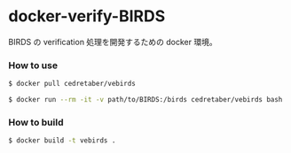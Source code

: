 # docker-verify-BIRDS

BIRDS の verification 処理を開発するための docker 環境。


### How to use

```bash
$ docker pull cedretaber/vebirds

$ docker run --rm -it -v path/to/BIRDS:/birds cedretaber/vebirds bash
```


### How to build

```bash
$ docker build -t vebirds .
```
